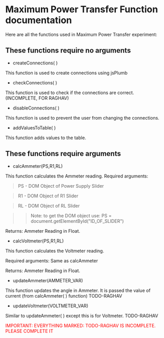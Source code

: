 # Maximum Power Transfer Function documentation

 Here are all the functions used in Maximum Power Transfer experiment:
## These functions require no arguments
- createConnections( )

This function is used to create connections using jsPlumb



- checkConnections( ) 

This function is used to check if the connections are correct. (INCOMPLETE, FOR RAGHAV)



- disableConnections( ) 

This function is used to prevent the user from changing the connections.



- addValuesToTable( ) 

This function adds values to the table.

## These functions require arguments



- calcAmmeter(PS,R1,RL) 

This function calculates the Ammeter reading.
Required arguments:
> PS - DOM Object of Power Supply Slider

>    R1 - DOM Object of R1 Slider  

>    RL - DOM Object of RL Slider

>> Note: to get the DOM object use:
PS = document.getElementById("ID_OF_SLIDER")

Returns: Ammeter Reading in Float.



- calcVoltmeter(PS,R1,RL) 

This function calculates the Voltmeter reading.

Required arguments:
Same as calcAmmeter

Returns: Ammeter Reading in Float.




- updateAmmeter(AMMETER_VAR) 

This function updates the angle in Ammeter. It is passed the value of current (from calcAmmeter( ) function)
TODO-RAGHAV



- updateVoltmeter(VOLTMETER_VAR) 

Similar to updateAmmeter( ) except this is for Voltmeter.
TODO-RAGHAV

<span style="color: red;">IMPORTANT: EVERYTHING MARKED: TODO-RAGHAV IS INCOMPLETE. PLEASE COMPLETE IT</span>
